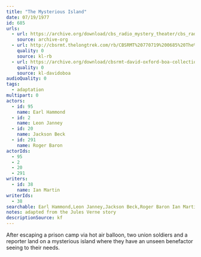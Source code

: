 ```yaml
---
title: "The Mysterious Island"
date: 07/19/1977
id: 685
urls: 
  - url: https://archive.org/download/cbs_radio_mystery_theater/cbs_radio_mystery_theater-0651-0700.zip/cbs_radio_mystery_theater-0651-0700%2Fcbsrmt_0685_the_mysterious_island.mp3
    source: archive-org
  - url: http://cbsrmt.thelongtrek.com/rb/CBSRMT%20770719%200685%20The%20Mysterious%20Island_writ%20am%20noise.mp3
    quality: 0
    source: kl-rb
  - url: https://archive.org/download/cbsrmt-david-oxford-boa-collection/CBSRMT-770719-0685-The-Mysterious-Island-(128-48)_WBBM-JE-{BoA}.mp3
    quality: 0
    source: kl-davidoboa
audioQuality: 0
tags: 
  - adaptation
multipart: 0
actors:  
  - id: 95
    name: Earl Hammond  
  - id: 2
    name: Leon Janney  
  - id: 20
    name: Jackson Beck  
  - id: 291
    name: Roger Baron
actorIds:  
  - 95  
  - 2  
  - 20  
  - 291
writers:  
  - id: 38
    name: Ian Martin
writerIds:  
  - 38
searchable: Earl Hammond,Leon Janney,Jackson Beck,Roger Baron Ian Martin
notes: adapted from the Jules Verne story
descriptionSource: kf
---
```

After escaping a prison camp via hot air balloon, two union soldiers and a reporter land on a mysterious island where they have an unseen benefactor seeing to their needs.